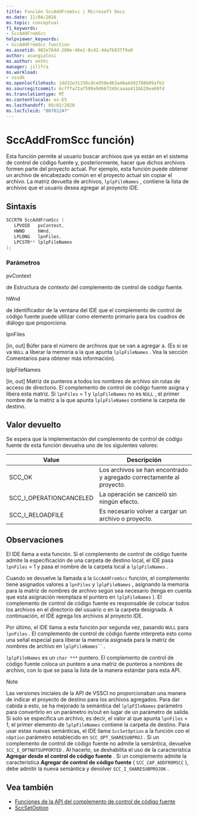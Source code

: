 ```yaml
---
title: Función SccAddFromScc | Microsoft Docs
ms.date: 11/04/2016
ms.topic: conceptual
f1_keywords:
- SccAddFromScc
helpviewer_keywords:
- SccAddFromScc function
ms.assetid: 902e764d-200e-46e1-8c42-4da7b037f9a0
author: acangialosi
ms.author: anthc
manager: jillfra
ms.workload:
- vssdk
ms.openlocfilehash: 1dd32e31330cdce958e463a40a4d92f88b09afb2
ms.sourcegitcommit: 6cfffa72af599a9d667249caaaa411bb28ea69fd
ms.translationtype: MT
ms.contentlocale: es-ES
ms.lasthandoff: 09/02/2020
ms.locfileid: "80701247"
---
```

# <a name="sccaddfromscc-function"></a>SccAddFromScc función)
Esta función permite al usuario buscar archivos que ya están en el sistema de control de código fuente y, posteriormente, hacer que dichos archivos formen parte del proyecto actual. Por ejemplo, esta función puede obtener un archivo de encabezado común en el proyecto actual sin copiar el archivo. La matriz devuelta de archivos, `lplpFileNames` , contiene la lista de archivos que el usuario desea agregar al proyecto IDE.

## <a name="syntax"></a>Sintaxis

```cpp
SCCRTN SccAddFromScc (
   LPVOID   pvContext,
   HWND     hWnd,
   LPLONG   lpnFiles,
   LPCSTR** lplpFileNames
);
```

### <a name="parameters"></a>Parámetros
 pvContext

de Estructura de contexto del complemento de control de código fuente.

 hWnd

de Identificador de la ventana del IDE que el complemento de control de código fuente puede utilizar como elemento primario para los cuadros de diálogo que proporciona.

 lpnFiles

[in, out] Búfer para el número de archivos que se van a agregar a. (Es si se va `NULL` a liberar la memoria a la que apunta `lplpFileNames` . Vea la sección Comentarios para obtener más información).

 lplpFileNames

[in, out] Matriz de punteros a todos los nombres de archivo sin rutas de acceso de directorio. El complemento de control de código fuente asigna y libera esta matriz. Si `lpnFiles` = 1 y `lplpFileNames` no es `NULL` , el primer nombre de la matriz a la que apunta `lplpFileNames` contiene la carpeta de destino.

## <a name="return-value"></a>Valor devuelto
 Se espera que la implementación del complemento de control de código fuente de esta función devuelva uno de los siguientes valores:

|Value|Descripción|
|-----------|-----------------|
|SCC_OK|Los archivos se han encontrado y agregado correctamente al proyecto.|
|SCC_I_OPERATIONCANCELED|La operación se canceló sin ningún efecto.|
|SCC_I_RELOADFILE|Es necesario volver a cargar un archivo o proyecto.|

## <a name="remarks"></a>Observaciones
 El IDE llama a esta función. Si el complemento de control de código fuente admite la especificación de una carpeta de destino local, el IDE pasa `lpnFiles` = 1 y pasa el nombre de la carpeta local a `lplpFileNames` .

 Cuando se devuelve la llamada a la `SccAddFromScc` función, el complemento tiene asignados valores a `lpnFiles` y `lplpFileNames` , asignando la memoria para la matriz de nombres de archivo según sea necesario (tenga en cuenta que esta asignación reemplaza el puntero en `lplpFileNames` ). El complemento de control de código fuente es responsable de colocar todos los archivos en el directorio del usuario o en la carpeta designada. A continuación, el IDE agrega los archivos al proyecto IDE.

 Por último, el IDE llama a esta función por segunda vez, pasando `NULL` para `lpnFiles` . El complemento de control de código fuente interpreta esto como una señal especial para liberar la memoria asignada para la matriz de nombres de archivo en `lplpFileNames``.`

 `lplpFileNames` es un `char ***` puntero. El complemento de control de código fuente coloca un puntero a una matriz de punteros a nombres de archivo, con lo que se pasa la lista de la manera estándar para esta API.

> [!NOTE]
> Las versiones iniciales de la API de VSSCI no proporcionaban una manera de indicar el proyecto de destino para los archivos agregados. Para dar cabida a esto, se ha mejorado la semántica del `lplpFIleNames` parámetro para convertirlo en un parámetro in/out en lugar de un parámetro de salida. Si solo se especifica un archivo, es decir, el valor al que apunta `lpnFiles` = 1, el primer elemento de `lplpFileNames` contiene la carpeta de destino. Para usar estas nuevas semánticas, el IDE llama `SccSetOption` a la función con el `nOption` parámetro establecido en `SCC_OPT_SHARESUBPROJ` . Si un complemento de control de código fuente no admite la semántica, devuelve `SCC_E_OPTNOTSUPPORTED` . Al hacerlo, se deshabilita el uso de la característica **Agregar desde el control de código fuente** . Si un complemento admite la característica **Agregar de control de código fuente** ( `SCC_CAP_ADDFROMSCC` ), debe admitir la nueva semántica y devolver `SCC_I_SHARESUBPROJOK` .

## <a name="see-also"></a>Vea también
- [Funciones de la API del complemento de control de código fuente](../extensibility/source-control-plug-in-api-functions.md)
- [SccSetOption](../extensibility/sccsetoption-function.md)
